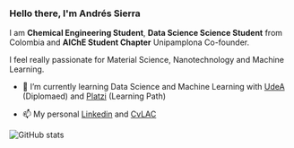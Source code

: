 ### Hello there, I'm Andrés Sierra

I am **Chemical Engineering Student**, **Data Science Science Student** from Colombia and **AIChE Student Chapter** Unipamplona Co-founder.

I feel really passionate for Material Science, Nanotechnology and Machine Learning.

- 🌱 I’m currently learning Data Science and Machine Learning with [UdeA](https://asone.udea.edu.co/portafolio/#/catalog/1852) (Diplomaed) and [Platzi](https://platzi.com/datos) (Learning Path) 

- 📫 My personal [Linkedin](https://www.linkedin.com/in/andresf-sierra/) and [CvLAC](https://scienti.minciencias.gov.co/cvlac/visualizador/generarCurriculoCv.do?cod_rh=0000138045)


![GitHub stats](https://github-readme-stats.vercel.app/api?username=andres-sierra&show_icons=true)  




<!--
**andres-sierra/andres-sierra** is a ✨ _special_ ✨ repository because its `README.md` (this file) appears on your GitHub profile.

Here are some ideas to get you started:

- 🔭 I’m currently working on ...
- 🌱 I’m currently learning ...
- 👯 I’m looking to collaborate on ...
- 🤔 I’m looking for help with ...
- 💬 Ask me about ...
- 📫 How to reach me: ...
- 😄 Pronouns: ...
- ⚡ Fun fact: ...
-->
